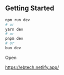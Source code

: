 
## Getting Started

```bash
npm run dev
# or
yarn dev
# or
pnpm dev
# or
bun dev
```

Open

https://ebtech.netlify.app/ 